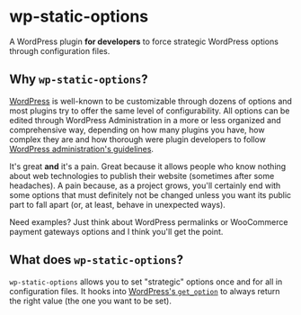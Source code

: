 # wp-static-options

A WordPress plugin **for developers** to force strategic WordPress options through configuration files. 

## Why `wp-static-options`?

[WordPress](https://wordpress.org/) is well-known to be customizable through dozens of options and most plugins try to offer the same level of configurability. All options can be edited through WordPress Administration in a more or less organized and comprehensive way, depending on how many plugins you have, how complex they are and how thorough were plugin developers to follow [WordPress administration's guidelines](https://developer.wordpress.org/plugins/settings/).

It's great **and** it's a pain. Great because it allows people who know nothing about web technologies to publish their website (sometimes after some headaches). A pain because, as a project grows, you'll certainly end with some options that must definitely not be changed unless you want its public part to fall apart (or, at least, behave in unexpected ways).

Need examples? Just think about WordPress permalinks or WooCommerce payment gateways options and I think you'll get the point.

## What does `wp-static-options`?

`wp-static-options` allows you to set "strategic" options once and for all in configuration files. It hooks into [WordPress's `get_option`](https://developer.wordpress.org/reference/functions/get_option/) to always return the right value (the one you want to be set).
